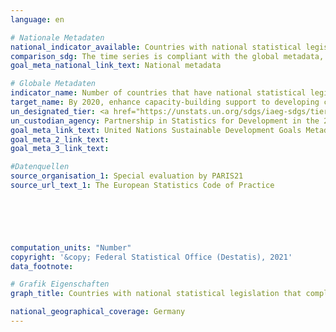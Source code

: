 ```yaml
---
language: en    

# Nationale Metadaten    
national_indicator_available: Countries with national statistical legislation that complies with the Fundamental Principles of Official Statistics    
comparison_sdg: The time series is compliant with the global metadata, but it refers to Germany and not all UN-member countries.    
goal_meta_national_link_text: National metadata    

# Globale Metadaten    
indicator_name: Number of countries that have national statistical legislation that complies with the Fundamental Principles of Official Statistics    
target_name: By 2020, enhance capacity-building support to developing countries, including for least developed countries and small island developing States, to increase significantly the availability of high-quality, timely and reliable data disaggregated by income, gender, age, race, ethnicity, migratory status, disability, geographic location and other characteristics relevant in national contexts    
un_designated_tier: <a href="https://unstats.un.org/sdgs/iaeg-sdgs/tier-classification/" title="Click here for more information on the UN tier classification.">Tier I</a>    
un_custodian_agency: Partnership in Statistics for Development in the 21st Century (PARIS21)    
goal_meta_link_text: United Nations Sustainable Development Goals Metadata    
goal_meta_2_link_text:     
goal_meta_3_link_text:     

#Datenquellen
source_organisation_1: Special evaluation by PARIS21
source_url_text_1: The European Statistics Code of Practice





    
computation_units: "Number"    
copyright: '&copy; Federal Statistical Office (Destatis), 2021'    
data_footnote:     

# Grafik Eigenschaften    
graph_title: Countries with national statistical legislation that complies with the Fundamental Principles of Offical Statistics    

national_geographical_coverage: Germany    
---
```


<span></span>